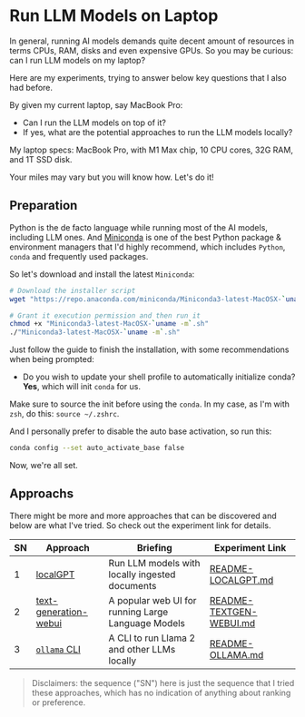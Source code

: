 # Run LLM Models on Laptop

In general, running AI models demands quite decent amount of resources in terms CPUs, RAM, disks and even expensive GPUs.
So you may be curious: can I run LLM models on my laptop?

Here are my experiments, trying to answer below key questions that I also had before.

By given my current laptop, say MacBook Pro:
- Can I run the LLM models on top of it?
- If yes, what are the potential approaches to run the LLM models locally?

My laptop specs: MacBook Pro, with M1 Max chip, 10 CPU cores, 32G RAM, and 1T SSD disk.

Your miles may vary but you will know how. Let's do it!

## Preparation

Python is the de facto language while running most of the AI models, including LLM ones.
And [Miniconda](https://docs.anaconda.com/free/miniconda/index.html) is one of the best Python package & environment managers that I'd highly recommend, which includes `Python`, `conda` and frequently used packages.

So let's download and install the latest `Miniconda`:

```sh
# Download the installer script
wget "https://repo.anaconda.com/miniconda/Miniconda3-latest-MacOSX-`uname -m`.sh"

# Grant it execution permission and then run it
chmod +x "Miniconda3-latest-MacOSX-`uname -m`.sh"
./"Miniconda3-latest-MacOSX-`uname -m`.sh"
```

Just follow the guide to finish the installation, with some recommendations when being prompted:
- Do you wish to update your shell profile to automatically initialize conda? **Yes**, which will init `conda` for us.

Make sure to source the init before using the `conda`.
In my case, as I'm with `zsh`, do this: `source ~/.zshrc`.

And I personally prefer to disable the auto base activation, so run this:
```sh
conda config --set auto_activate_base false
```

Now, we're all set.

## Approachs

There might be more and more approaches that can be discovered and below are what I've tried.
So check out the experiment link for details.
   
| SN | Approach | Briefing    | Experiment Link |
|----|----------|-------------|-----------------|
| 1  | [localGPT](https://github.com/PromtEngineer/localGPT) | Run LLM models with locally ingested documents  | [README-LOCALGPT.md](README-LOCALGPT.md) |
| 2  | [text-generation-webui](https://github.com/oobabooga/text-generation-webui) | A popular web UI for running Large Language Models | [README-TEXTGEN-WEBUI.md](README-TEXTGEN-WEBUI.md) |
| 3  | [`ollama` CLI](https://ollama.com/) | A CLI to run Llama 2 and other LLMs locally | [README-OLLAMA.md](README-OLLAMA.md) |

> Disclaimers: the sequence ("SN") here is just the sequence that I tried these approaches, which has no indication of anything about ranking or preference.
